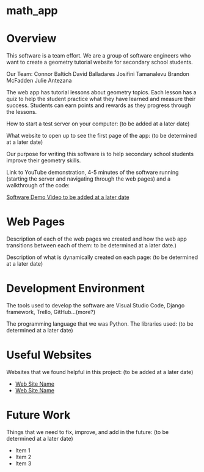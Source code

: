 # math_app

# Overview

This software is a team effort. We are a group of software engineers who want to create a geometry tutorial website for secondary school students. 

Our Team:
Connor Baltich
David Balladares
Josifini Tamanalevu
Brandon McFadden
Julie Antezana


The web app has tutorial lessons about geometry topics. Each lesson has a quiz to help the student practice what they have learned and measure their success. Students can earn points and rewards as they progress through the lessons.

How to start a test server on your computer: (to be added at a later date)

What website to open up to see the first page of the app: (to be determined at a later date)

Our purpose for writing this software is to help secondary school students improve their geometry skills.

Link to YouTube demonstration, 4-5 minutes of the software running (starting the server and navigating through the web pages) and a walkthrough of the code:

[Software Demo Video to be added at a later date](http://youtube.link.goes.here)

# Web Pages

Description of each of the web pages we created and how the web app transitions between each of them: to be determined at a later date.)

Description of what is dynamically created on each page: (to be determined at a later date)

# Development Environment

The tools used to develop the software are Visual Studio Code, Django framework, Trello, GitHub...(more?)

The programming language that we was Python. The libraries used: (to be determined at a later date)

# Useful Websites

Websites that we found helpful in this project:
(to be added at a later date)
- [Web Site Name](http://url.link.goes.here)
- [Web Site Name](http://url.link.goes.here)

# Future Work

Things that we need to fix, improve, and add in the future: (to be determined at a later date)

- Item 1
- Item 2
- Item 3
